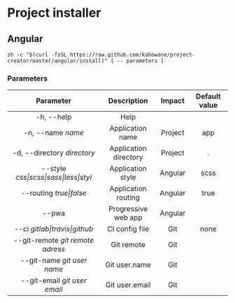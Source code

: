 # Project installer

## Angular

```
sh -c "$(curl -fsSL https://raw.github.com/kahowane/project-creator/master/angular/install)" [ -- parameters ]
```

### Parameters

|Parameter|Description|Impact|Default value|
|:-:|:-:|:-:|:-:|
|-h, --help|Help|||
|-n, --name *name*|Application name|Project|app|
|-d, --directory *directory*|Application directory|Project|.|
|--style *css\|scss\|sass\|less\|styl*|Application style|Angular|scss|
|--routing *true\|false*|Application routing|Angular|true|
|--pwa|Progressive web app|Angular||
|--ci *gitlab\|travis\|github*|CI config file|Git|none|
|--git-remote *git remote adress*|Git remote|Git||
|--git-name *git user name*|Git user.name|Git||
|--git-email *git user email*|Git user.email|Git||
